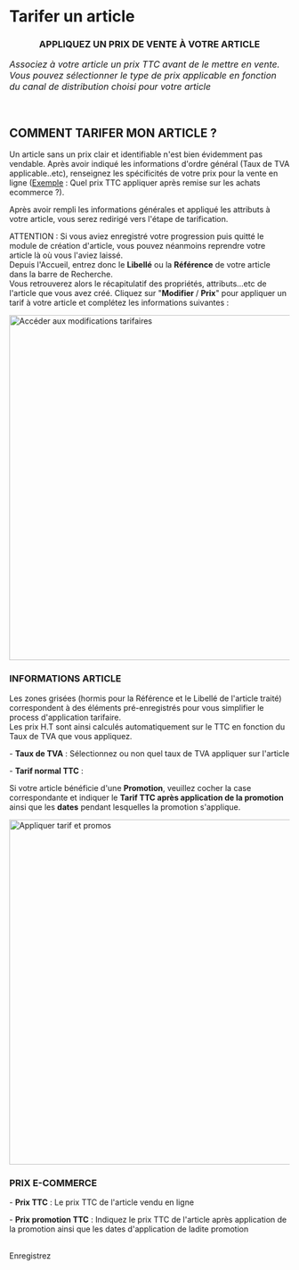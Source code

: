 # Tarifer un article


<h3 style="text-align: center;"><strong>APPLIQUEZ UN PRIX DE VENTE &Agrave; VOTRE ARTICLE</strong></h3>


<p><span style="font-size: 12pt;"><em>Associez &agrave; votre article un prix&nbsp;TTC avant de le mettre en vente. Vous pouvez s&eacute;lectionner le type de prix applicable en fonction du canal de distribution choisi pour votre article</em></span></p>
<p>&nbsp;</p>


<h2>COMMENT TARIFER MON ARTICLE ?</h2>
<p>Un article sans un prix clair et identifiable n'est bien &eacute;videmment pas vendable. Apr&egrave;s avoir indiqu&eacute; les informations d'ordre g&eacute;n&eacute;ral (Taux de TVA applicable..etc), renseignez les sp&eacute;cificit&eacute;s de votre prix pour la vente en ligne (<span style="text-decoration: underline;">Exemple</span> : Quel prix TTC appliquer apr&egrave;s remise sur les achats ecommerce ?).</p>
<p>Apr&egrave;s avoir rempli les informations g&eacute;n&eacute;rales et appliqu&eacute; les attributs &agrave; votre article, vous serez redirig&eacute; vers l'&eacute;tape de tarification.&nbsp;</p>
<p>ATTENTION : Si vous aviez enregistr&eacute; votre progression puis quitt&eacute; le module de cr&eacute;ation d'article, vous pouvez n&eacute;anmoins reprendre votre article l&agrave; o&ugrave; vous l'aviez laiss&eacute;.&nbsp;<br />Depuis l'Accueil, entrez donc le <strong>Libell&eacute;</strong> ou la <strong>R&eacute;f&eacute;rence</strong> de votre article dans la&nbsp;barre de Recherche.&nbsp;<br />Vous retrouverez alors le r&eacute;capitulatif des propri&eacute;t&eacute;s, attributs...etc de l'article que vous avez cr&eacute;&eacute;. Cliquez sur "<strong>Modifier&nbsp;</strong>/&nbsp;<strong>Prix</strong>" pour appliquer un tarif &agrave; votre article et compl&eacute;tez les informations suivantes :</p>


<p><img src="https://datasimplemente.blob.core.windows.net/aide/tarifer-article.GIF" alt="Acc&eacute;der aux modifications tarifaires" width="1100" height="619" /></p>


<h3>INFORMATIONS ARTICLE</h3>
<p>Les zones gris&eacute;es (hormis pour la R&eacute;f&eacute;rence et le Libell&eacute; de l'article trait&eacute;) correspondent &agrave; des &eacute;l&eacute;ments pr&eacute;-enregistr&eacute;s pour vous simplifier le process d'application tarifaire.&nbsp;<br />Les prix&nbsp;H.T&nbsp;sont ainsi calcul&eacute;s automatiquement sur le TTC en fonction du Taux de TVA que vous appliquez.</p>
<p>-&nbsp;<strong>Taux de TVA</strong>&nbsp;: S&eacute;lectionnez ou non quel taux de TVA appliquer sur l'article</p>
<p>-&nbsp;<strong>Tarif normal TTC</strong>&nbsp;:</p>
<p>Si votre article b&eacute;n&eacute;ficie d'une <strong>Promotion</strong>, veuillez cocher la case correspondante et indiquer le <strong>Tarif TTC apr&egrave;s application de la promotion</strong> ainsi que les <strong>dates</strong> pendant lesquelles la promotion s'applique.</p>


<p><img src="https://datasimplemente.blob.core.windows.net/aide/appliquer-tarif-et-promos.GIF" alt="Appliquer tarif et promos" width="1100" height="619" /></p>


<h3>PRIX E-COMMERCE</h3>
<p>-&nbsp;<strong>Prix TTC</strong>&nbsp;: Le prix TTC de l'article vendu en ligne</p>
<p>-&nbsp;<strong>Prix promotion TTC</strong>&nbsp;: Indiquez le prix TTC de l'article apr&egrave;s application de la promotion ainsi que les dates d'application de ladite promotion</p>
<p><br />Enregistrez&nbsp;</p>

